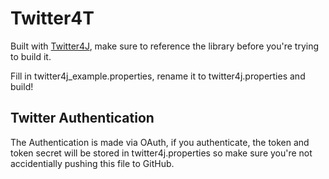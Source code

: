 # Twitter4T

Built with [Twitter4J](http://twitter4j.org/en/index.html), make sure to reference the library before you're trying to build it.

Fill in twitter4j_example.properties, rename it to twitter4j.properties and build!

## Twitter Authentication

The Authentication is made via OAuth, if you authenticate, the token and token secret will be stored in twitter4j.properties so make sure you're not accidentially pushing this file to GitHub.